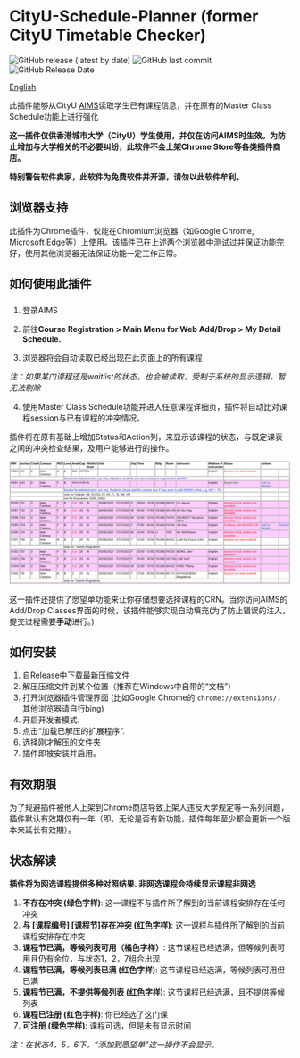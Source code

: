 # CityU-Schedule-Planner (former CityU Timetable Checker)

![GitHub release (latest by date)](https://img.shields.io/github/v/release/AvalonC/CityU-Schedule-Planner)
![GitHub last commit](https://img.shields.io/github/last-commit/AvalonC/CityU-Schedule-Planner)
![GitHub Release Date](https://img.shields.io/github/release-date/AvalonC/CityU-Schedule-Planner)

[English](README.md)

此插件能够从CityU [AIMS](https://banweb.cityu.edu.hk)读取学生已有课程信息，并在原有的Master Class Schedule功能上进行强化

**这一插件仅供香港城市大学（CityU）学生使用，并仅在访问AIMS时生效。为防止增加与大学相关的不必要纠纷，此软件不会上架Chrome Store等各类插件商店。**

**特别警告软件卖家，此软件为免费软件并开源，请勿以此软件牟利。**

## 浏览器支持

此插件为Chrome插件，仅能在Chromium浏览器（如Google Chrome, Microsoft Edge等）上使用。该插件已在上述两个浏览器中测试过并保证功能完好，使用其他浏览器无法保证功能一定工作正常。

## 如何使用此插件

###
1. 登录AIMS

2. 前往**Course Registration &gt; Main Menu for Web Add/Drop &gt; My Detail Schedule.**

3. 浏览器将会自动读取已经出现在此页面上的所有课程

*注：如果某门课程还是waitlist的状态，也会被读取，受制于系统的显示逻辑，暂无法剔除*

4. 使用Master Class Schedule功能并进入任意课程详细页，插件将自动比对课程session与已有课程的冲突情况。

插件将在原有基础上增加Status和Action列，来显示该课程的状态，与既定课表之间的冲突检查结果，及用户能够进行的操作。

![Example image of Master Class Schedule](example.png)

这一插件还提供了愿望单功能来让你存储想要选择课程的CRN。当你访问AIMS的Add/Drop Classes界面的时候，该插件能够实现自动填充(为了防止错误的注入，提交过程需要**手动**进行。)

## 如何安装

1. 自Release中下载最新压缩文件
2. 解压压缩文件到某个位置（推荐在Windows中自带的“文档”）
3. 打开浏览器插件管理界面 (比如Google Chrome的 `chrome://extensions/`，其他浏览器请自行bing)
4. 开启开发者模式.
5. 点击“加载已解压的扩展程序”.
6. 选择刚才解压的文件夹
7. 插件即被安装并启用。

## 有效期限

为了规避插件被他人上架到Chrome商店导致上架人违反大学规定等一系列问题，插件默认有效期仅有一年（即，无论是否有新功能，插件每年至少都会更新一个版本来延长有效期）。


## 状态解读

**插件将为网选课程提供多种对照结果. 非网选课程会持续显示课程非网选**

1. **不存在冲突 (绿色字样)**: 这一课程不与插件所了解到的当前课程安排存在任何冲突
2. **与 \[课程编号\] \[课程节\]存在冲突 (红色字样)**: 这一课程与插件所了解到的当前课程安排存在冲突
3. **课程节已满，等候列表可用（橘色字样）**: 这节课程已经选满，但等候列表可用且仍有余位，与状态1，2，7组合出现
4. **课程节已满，等候列表已满 (红色字样)**: 这节课程已经选满，等候列表可用但已满
5. **课程节已满，不提供等候列表 (红色字样)**: 这节课程已经选满，且不提供等候列表
6. **课程已注册 (红色字样)**: 你已经选了这门课
7. **可注册 (绿色字样)**: 课程可选，但是未有显示时间

*注：在状态4，5，6下，“添加到愿望单”这一操作不会显示。*
